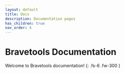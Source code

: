 ```yaml
---
layout: default
title: Docs
description: Documentation pages
has_children: true
nav_order: 4
---
```


# Bravetools Documentation

Welcome to Bravetools documentation!
{: .fs-6 .fw-300 }